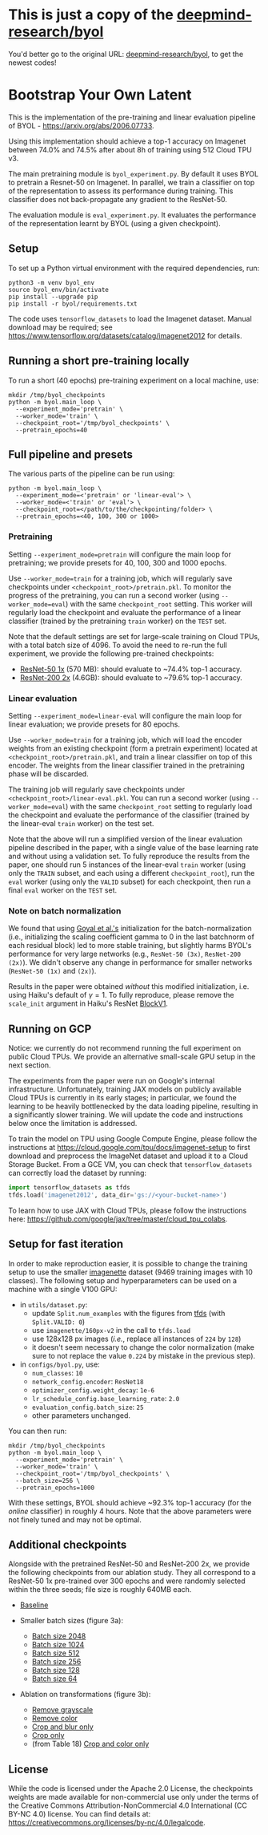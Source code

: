 # This is just a copy of the [deepmind-research/byol](https://github.com/deepmind/deepmind-research/tree/master/byol)

You'd better go to the original URL: [deepmind-research/byol](https://github.com/deepmind/deepmind-research/tree/master/byol), to get the newest codes!


# Bootstrap Your Own Latent

This is the implementation of the pre-training and linear evaluation pipeline of
BYOL - https://arxiv.org/abs/2006.07733.

Using this implementation should achieve a top-1 accuracy on Imagenet between
74.0% and 74.5% after about 8h of training using 512 Cloud TPU v3.

The main pretraining module is `byol_experiment.py`. By default it uses BYOL to
pretrain a Resnet-50 on Imagenet. In parallel, we train a classifier on top of
the representation to assess its performance during training. This classifier
does not back-propagate any gradient to the ResNet-50.

The evaluation module is `eval_experiment.py`. It evaluates the performance of
the representation learnt by BYOL (using a given checkpoint).

## Setup

To set up a Python virtual environment with the required dependencies, run:

```shell
python3 -m venv byol_env
source byol_env/bin/activate
pip install --upgrade pip
pip install -r byol/requirements.txt
```

The code uses `tensorflow_datasets` to load the Imagenet dataset. Manual
download may be required; see https://www.tensorflow.org/datasets/catalog/imagenet2012
for details.

## Running a short pre-training locally

To run a short (40 epochs) pre-training experiment on a local machine, use:

```shell
mkdir /tmp/byol_checkpoints
python -m byol.main_loop \
  --experiment_mode='pretrain' \
  --worker_mode='train' \
  --checkpoint_root='/tmp/byol_checkpoints' \
  --pretrain_epochs=40
```

## Full pipeline and presets

The various parts of the pipeline can be run using:

```shell
python -m byol.main_loop \
  --experiment_mode=<'pretrain' or 'linear-eval'> \
  --worker_mode=<'train' or 'eval'> \
  --checkpoint_root=</path/to/the/checkpointing/folder> \
  --pretrain_epochs=<40, 100, 300 or 1000>
```

### Pretraining
Setting `--experiment_mode=pretrain` will configure the main loop for
pretraining; we provide presets for 40, 100, 300 and 1000 epochs.

Use `--worker_mode=train` for a training job, which will regularly save
checkpoints under `<checkpoint_root>/pretrain.pkl`. To monitor the progress of
the pretraining, you can run a second worker (using `--worker_mode=eval`) with
the same `checkpoint_root` setting. This worker will regularly load the
checkpoint and evaluate the performance of a linear classifier (trained by the
pretraining `train` worker) on the `TEST` set.

Note that the default settings are set for large-scale training on Cloud TPUs,
with a total batch size of 4096. To avoid the need to re-run the full
experiment, we provide the following pre-trained checkpoints:

- [ResNet-50 1x](https://storage.googleapis.com/deepmind-byol/checkpoints/pretrain_res50x1.pkl) (570 MB): should evaluate to ~74.4% top-1 accuracy.
- [ResNet-200 2x](https://storage.googleapis.com/deepmind-byol/checkpoints/pretrain_res200x2.pkl) (4.6GB): should evaluate to ~79.6% top-1 accuracy.


### Linear evaluation
Setting `--experiment_mode=linear-eval` will configure the main loop for
linear evaluation; we provide presets for 80 epochs.

Use `--worker_mode=train` for a training job, which will load the encoder
weights from an existing checkpoint (form a pretrain experiment) located at
`<checkpoint_root>/pretrain.pkl`, and train a linear classifier on top of this
encoder. The weights from the linear classifier trained in the pretraining phase
will be discarded.

The training job will regularly save checkpoints under
`<checkpoint_root>/linear-eval.pkl`. You can run a second worker
(using `--worker_mode=eval`) with the same `checkpoint_root` setting to
regularly load the checkpoint and evaluate the performance of the classifier
(trained by the linear-eval `train` worker) on the test set.

Note that the above will run a simplified version of the linear evaluation
pipeline described in the paper, with a single value of the base learning rate
and without using a validation set. To fully reproduce the results from the
paper, one should run 5 instances of the linear-eval `train` worker (using only
the `TRAIN` subset, and each using a different `checkpoint_root`), run the
`eval` worker (using only the `VALID` subset) for each checkpoint, then run a
final `eval` worker on the `TEST` set.


### Note on batch normalization
We found that using [Goyal et al.'s](https://arxiv.org/abs/1706.02677)
initialization for the batch-normalization (i.e., initializing the scaling
coefficient gamma to 0 in the last batchnorm of each residual block) led to
more stable training, but slightly harms BYOL's performance for very large
networks (e.g., `ResNet-50 (3x)`, `ResNet-200 (2x)`). We didn't observe any
change in performance for smaller networks (`ResNet-50 (1x)` and `(2x)`).

Results in the paper were obtained *without* this modified initialization, i.e.
using Haiku's default of $\gamma = 1$. To fully reproduce, please remove the
`scale_init` argument in Haiku's ResNet [BlockV1](https://github.com/deepmind/dm-haiku/blob/0673817149470d19d4c03de4a45e6409f214b61d/haiku/_src/nets/resnet.py#L99).


## Running on GCP

Notice: we currently do not recommend running the full experiment on public
Cloud TPUs. We provide an alternative small-scale GPU setup in the next section.

The experiments from the paper were run on Google's internal infrastructure.
Unfortunately, training JAX models on publicly available Cloud TPUs is currently
in its early stages; in particular, we found the learning to be heavily
bottlenecked by the data loading pipeline, resulting in a significantly slower
training. We will update the code and instructions below once the limitation is
addressed.

To train the model on TPU using Google Compute Engine, please follow the
instructions at https://cloud.google.com/tpu/docs/imagenet-setup to first
download and preprocess the ImageNet dataset and upload it to a
Cloud Storage Bucket. From a GCE VM, you can check that `tensorflow_datasets`
can correctly load the dataset by running:

```python
import tensorflow_datasets as tfds
tfds.load('imagenet2012', data_dir='gs://<your-bucket-name>')
```

To learn how to use JAX with Cloud TPUs, please follow the instructions here:
https://github.com/google/jax/tree/master/cloud_tpu_colabs.


## Setup for fast iteration

In order to make reproduction easier, it is possible to change the training
setup to use the smaller [imagenette](https://github.com/fastai/imagenette)
dataset (9469 training images with 10 classes). The following setup and
hyperparameters can be used on a machine with a single V100 GPU:

- in `utils/dataset.py`:
  - update `Split.num_examples` with the figures from
  [tfds](https://www.tensorflow.org/datasets/catalog/imagenette)
  (with `Split.VALID: 0`)
  - use `imagenette/160px-v2` in the call to `tfds.load`
  - use 128x128 px images (_i.e._, replace all instances of `224` by `128`)
  - it doesn't seem necessary to change the color normalization (make sure to
    not replace the value `0.224` by mistake in the previous step).
- in `configs/byol.py`, use:
  - `num_classes`: `10`
  - `network_config.encoder`: `ResNet18`
  - `optimizer_config.weight_decay`: `1e-6`
  - `lr_schedule_config.base_learning_rate`: `2.0`
  - `evaluation_config.batch_size`: `25`
  - other parameters unchanged.

You can then run:

```shell
mkdir /tmp/byol_checkpoints
python -m byol.main_loop \
  --experiment_mode='pretrain' \
  --worker_mode='train' \
  --checkpoint_root='/tmp/byol_checkpoints' \
  --batch_size=256 \
  --pretrain_epochs=1000
```

With these settings, BYOL should achieve ~92.3% top-1 accuracy (for the
*online* classifier) in roughly 4 hours. Note that the above parameters were not
finely tuned and may not be optimal.


## Additional checkpoints

Alongside with the pretrained ResNet-50 and ResNet-200 2x, we provide the
following checkpoints from our ablation study. They all correspond to a
ResNet-50 1x pre-trained over 300 epochs and were randomly selected within the
three seeds; file size is roughly 640MB each.

- [Baseline](https://storage.googleapis.com/deepmind-byol/checkpoints/ablations/res50x1_baseline.pkl)

- Smaller batch sizes (figure 3a):
  - [Batch size 2048](https://storage.googleapis.com/deepmind-byol/checkpoints/ablations/res50x1_batchsize_2048.pkl)
  - [Batch size 1024](https://storage.googleapis.com/deepmind-byol/checkpoints/ablations/res50x1_batchsize_1024.pkl)
  - [Batch size 512](https://storage.googleapis.com/deepmind-byol/checkpoints/ablations/res50x1_batchsize_512.pkl)
  - [Batch size 256](https://storage.googleapis.com/deepmind-byol/checkpoints/ablations/res50x1_batchsize_256.pkl)
  - [Batch size 128](https://storage.googleapis.com/deepmind-byol/checkpoints/ablations/res50x1_batchsize_128.pkl)
  - [Batch size 64](https://storage.googleapis.com/deepmind-byol/checkpoints/ablations/res50x1_batchsize_64.pkl)

- Ablation on transformations (figure 3b):
  - [Remove grayscale](https://storage.googleapis.com/deepmind-byol/checkpoints/ablations/res50x1_no_grayscale.pkl)
  - [Remove color](https://storage.googleapis.com/deepmind-byol/checkpoints/ablations/res50x1_no_color.pkl)
  - [Crop and blur only](https://storage.googleapis.com/deepmind-byol/checkpoints/ablations/res50x1_crop_and_blur_only.pkl)
  - [Crop only](https://storage.googleapis.com/deepmind-byol/checkpoints/ablations/res50x1_crop_only.pkl)
  - (from Table 18) [Crop and color only](https://storage.googleapis.com/deepmind-byol/checkpoints/ablations/res50x1_crop_and_color_only.pkl)


## License

While the code is licensed under the Apache 2.0 License, the checkpoints weights
are made available for non-commercial use only under the terms of the
Creative Commons Attribution-NonCommercial 4.0 International (CC BY-NC 4.0)
license. You can find details at:
https://creativecommons.org/licenses/by-nc/4.0/legalcode.
